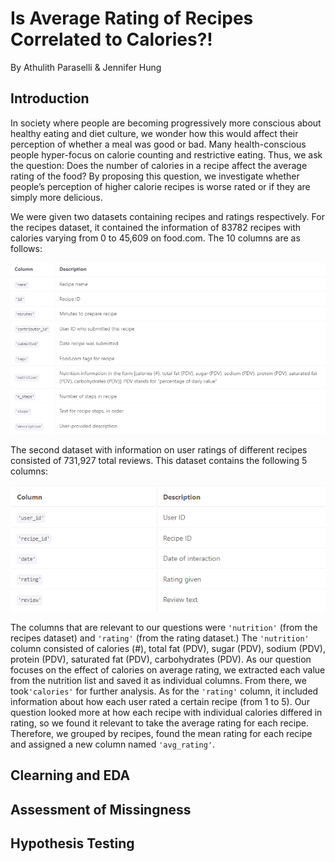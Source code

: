 # Is Average Rating of Recipes Correlated to Calories?! 
By Athulith Paraselli & Jennifer Hung
## Introduction
In society where people are becoming progressively more conscious about healthy eating and diet culture, we wonder how this would affect their perception of whether a meal was good or bad. Many health-conscious people hyper-focus on calorie counting and restrictive eating. Thus, we ask the question: Does the number of calories in a recipe affect the average rating of the food? By proposing this question, we investigate whether people’s perception of higher calorie recipes is worse rated or if they are simply more delicious.

We were given two datasets containing recipes and ratings respectively. For the recipes dataset, it contained the information of 83782 recipes with calories varying from 0 to 45,609 on food.com. The 10 columns are as follows:

![img](Recipe_df.png)

The second dataset with information on user ratings of different recipes consisted of 731,927 total reviews. This dataset contains the following 5 columns:

![img](review_df.png)

The columns that are relevant to our questions were `'nutrition'` (from the recipes dataset) and `'rating'` (from the rating dataset.) The `'nutrition'` column consisted of calories (#), total fat (PDV), sugar (PDV), sodium (PDV), protein (PDV), saturated fat (PDV), carbohydrates (PDV). As our question focuses on the effect of calories on average rating, we extracted each value from the nutrition list and saved it as individual columns. From there, we took ​​`'calories'` for further analysis. As for the `'rating'` column, it included information about how each user rated a certain recipe (from 1 to 5). Our question looked more at how each recipe with individual calories differed in rating, so we found it relevant to take the average rating for each recipe. Therefore, we grouped by recipes, found the mean rating for each recipe and assigned a new column named `'avg_rating'`. 

## Clearning and EDA

## Assessment of Missingness

## Hypothesis Testing
